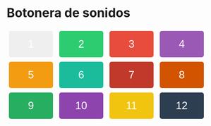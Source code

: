 <!DOCTYPE html>
<html>
<head>
  <title>Botonera de sonidos</title>
  <style>
    /* CSS styles for buttons */
    .numbered-button {
      font-size: 24px; /* set the font size */
      width: 100px; /* set the width */
      height: 60px; /* set the height */
      margin: 5px; /* add margin between buttons */
      color: #fff; /* set the text color */
      border: none; /* remove button borders */
      border-radius: 5px; /* add border radius for rounded edges */
    }

    /* Custom background colors for each button */
    #button1 {
      background-color: #3498db; /* set the background color */
    }

    #button2 {
      background-color: #2ecc71; /* set the background color */
    }

    #button3 {
      background-color: #e74c3c; /* set the background color */
    }

    #button4 {
      background-color: #9b59b6; /* set the background color */
    }

    #button5 {
      background-color: #f39c12; /* set the background color */
    }

    #button6 {
      background-color: #1abc9c; /* set the background color */
    }

    /* Custom background colors for the additional buttons */
    #button7 {
      background-color: #c0392b; /* set the background color */
    }

    #button8 {
      background-color: #d35400; /* set the background color */
    }

    #button9 {
      background-color: #27ae60; /* set the background color */
    }

    #button10 {
      background-color: #8e44ad; /* set the background color */
    }

    #button11 {
      background-color: #f1c40f; /* set the background color */
    }

    #button12 {
      background-color: #2c3e50; /* set the background color */
    }
  </style>
  <script>
    // JavaScript code to play sounds when buttons are clicked
    function playSound(soundFile) {
      var audio = new Audio(soundFile);
      audio.play();
    }
  </script>
</head>
<body>
  <h1>Botonera de sonidos</h1>
  <button id="button1" class="numbered-button" onclick="playSound('Sharp Noise Sound Effect.mp3')">1</button>
  <button id="button2" class="numbered-button" onclick="playSound('Sharp woosh sound effect.mp3')">2</button>
  <button id="button3" class="numbered-button" onclick="playSound('Sweet Bird Sound Effect.mp3')">3</button>
  <button id="button4" class="numbered-button" onclick="playSound('Tree Falling Sound Effect.mp3')">4</button>
  <button id="button5" class="numbered-button" onclick="playSound('Apple crunch sound effect.mp3')">5</button>
  <button id="button6" class="numbered-button" onclick="playSound('Acoustic Guitar A Minor Chord Sound Effect.mp3')">6</button>
  <button id="button7" class="numbered-button" onclick="playSound('Acoustic Guitar G Major Chord Sound Effect.mp3')">7</button>
  <button id="button8" class="numbered-button" onclick="playSound('Human EatingCrunch  Sound Effect HD.mp3')">8</button>
  <button id="button9" class="numbered-button" onclick="playSound('Bubble Sound Effect.mp3')">9</button>
  <button id="button10" class="numbered-button" onclick="playSound('GooeySlime  Sound Effect.mp3')">10</button>
  <button id="button11" class="numbered-button" onclick="playSound('Woodpecker  Sound Effect.mp3')">11</button>
  <button id="button12" class="numbered-button" onclick="playSound('Leaves  branches sound effect.mp3')">12</button>

</body>
</html>
